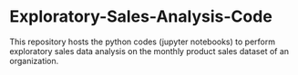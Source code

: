 # Exploratory-Sales-Analysis-Code
This repository hosts the python codes (jupyter notebooks) to perform exploratory sales data analysis on the monthly product sales dataset of an organization.
